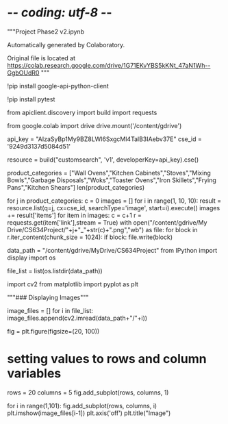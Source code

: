 # -*- coding: utf-8 -*-
"""Project Phase2 v2.ipynb

Automatically generated by Colaboratory.

Original file is located at
    https://colab.research.google.com/drive/1G71EKvYBS5kKNt_47aN1Wh--GgbOUdR0
"""

!pip install google-api-python-client

!pip install pytest

from apiclient.discovery import build
import requests

from google.colab import drive
drive.mount('/content/gdrive')

api_key = "AIzaSyBp1My9BZ8LWl6SxgcMl4TalB3IAebv37E"
cse_id = '9249d3137d5084d51'

resource = build("customsearch", 'v1', developerKey=api_key).cse()

product_categories = ["Wall Ovens","Kitchen Cabinets","Stoves","Mixing Bowls","Garbage Disposals","Woks","Toaster Ovens","Iron Skillets","Frying Pans","Kitchen Shears"]
len(product_categories)

for j in product_categories:
  c = 0
  images = []
  for i in range(1, 10, 10):
      result = resource.list(q=j, cx=cse_id,
                        searchType='image', start=i).execute()
      images += result['items']
  for item in images:
    c = c+1
    r = requests.get(item['link'],stream = True)
    with open("/content/gdrive/My Drive/CS634Project/"+j+"_"+str(c)+".png","wb") as file:
      for block in r.iter_content(chunk_size = 1024):
        if block:
          file.write(block)

data_path = "/content/gdrive/MyDrive/CS634Project"
from IPython import display
import os

file_list = list(os.listdir(data_path))

import cv2
from matplotlib import pyplot as plt

"""### Displaying Images"""

image_files = []
for i in file_list:
  image_files.append(cv2.imread(data_path+"/"+i))



fig = plt.figure(figsize=(20, 100))
  
# setting values to rows and column variables
rows = 20
columns = 5
fig.add_subplot(rows, columns, 1)

for i in range(1,101):
  fig.add_subplot(rows, columns, i)
  plt.imshow(image_files[i-1])
  plt.axis('off')
  plt.title("Image")
